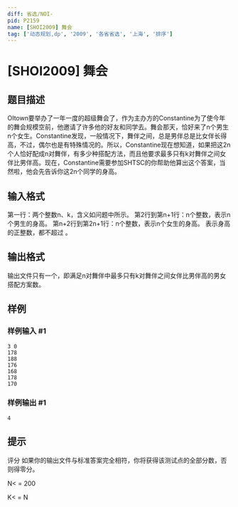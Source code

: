 ```yaml
---
diff: 省选/NOI-
pid: P2159
name: [SHOI2009] 舞会
tag: ['动态规划,dp', '2009', '各省省选', '上海', '排序']
---
```

# [SHOI2009] 舞会
## 题目描述

OItown要举办了一年一度的超级舞会了，作为主办方的Constantine为了使今年的舞会规模空前，他邀请了许多他的好友和同学去。舞会那天，恰好来了n个男生n个女生。Constantine发现，一般情况下，舞伴之间，总是男伴总是比女伴长得高，不过，偶尔也是有特殊情况的。所以，Constantine现在想知道，如果把这2n个人恰好配成n对舞伴，有多少种搭配方法，而且他要求最多只有k对舞伴之间女伴比男伴高。现在，Constantine需要参加SHTSC的你帮助他算出这个答案，当然啦，他会先告诉你这2n个同学的身高。

## 输入格式

第一行：两个整数n、k，含义如问题中所示。 第2行到第n+1行：n个整数，表示n个男生的身高。 第n+2行到第2n+1行：n个整数，表示n个女生的身高。 表示身高的正整数，都不超过 。

## 输出格式

输出文件只有一个，即满足n对舞伴中最多只有k对舞伴之间女伴比男伴高的男女搭配方案数。

## 样例

### 样例输入 #1
```
3 0
178
188
176
168
178
170

```
### 样例输出 #1
```
4
```
## 提示

评分
如果你的输出文件与标准答案完全相符，你将获得该测试点的全部分数，否则得零分。


N< = 200

K< = N
